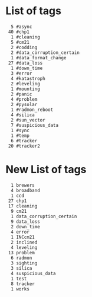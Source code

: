 
List of tags
============
      5 #async
     40 #chp1
      1 #cleaning
      5 #cm21
      2 #codding
      2 #data_corruption_certain
      1 #data_format_change
     27 #data_loss
      1 #down_time
      3 #error
      4 #katastroph
      2 #leveling
      1 #mounting
      2 #panic
      4 #problem
      2 #pysolar
      1 #radmon_reboot
      4 #silica
      2 #sun_vector
      7 #suspicious_data
      1 #sync
      1 #temp
      6 #tracker
     20 #tracker2

New List of tags
============
      1 brewers
      4 broadband
      1 ccd
     27 chp1
     17 cleaning
      9 cm21
      1 data_corruption_certain
      9 data_loss
      2 down_time
      4 error
      1 INCcm21
      2 inclined
      4 leveling
     13 problem
      6 radmon
      3 sighting
      3 silica
      4 suspicious_data
      1 test
      8 tracker
      1 works
